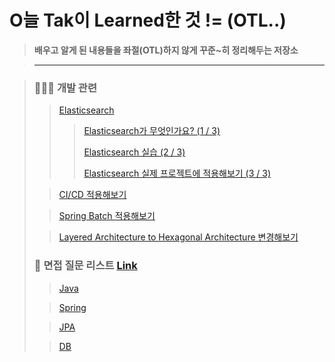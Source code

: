 # O늘 Tak이 Learned한 것 != (OTL..)

> **배우고 알게 된 내용들을 좌절(OTL)하지 않게 꾸준~히 정리해두는 저장소**

> ---

> ### 🧑🏼‍💻 개발 관련
>
> > [Elasticsearch](https://github.com/DevKTak/OTL/tree/main/development/Elasticsearch)
> >
> > > [Elasticsearch가 무엇인가요? (1 / 3)]()
> > >
> > > [Elasticsearch 실습 (2 / 3)]()
> > >
> > > [Elasticsearch 실제 프로젝트에 적용해보기 (3 / 3)]()
>
> > [CI/CD 적용해보기]()
>
> > [Spring Batch 적용해보기]()
>
> > [Layered Architecture to Hexagonal Architecture 변경해보기](https://github.com/DevKTak/OTL/blob/main/development/LayeredToHexagonal.md)
>
> ### 🤔 면접 질문 리스트 [Link](https://github.com/DevKTak/OTL/blob/main/interview)
>
> > [Java](https://github.com/DevKTak/OTL/blob/main/interview/Java.md)
>
> > [Spring](https://github.com/DevKTak/OTL/blob/main/interview/Spring.md)
>
> > [JPA](https://github.com/DevKTak/OTL/blob/main/interview/JPA.md)
>
> > [DB](https://github.com/DevKTak/OTL/blob/main/interview/DB.md)
